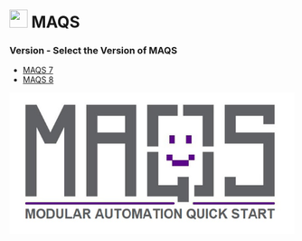 # <img src="resources/maqslogo.ico" height="32" width="32"> MAQS

### Version - Select the Version of MAQS

* [MAQS 7](https://magenic.github.io/MAQS/#/MAQS_7/Introduction)
* [MAQS 8](MAQS_8/Introduction.md)

![MAQS](resources/maqsfull.jpg)